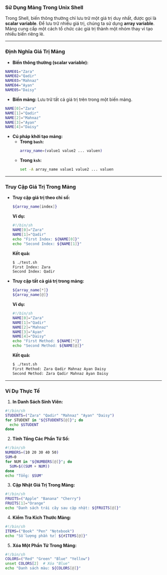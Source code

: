### **Sử Dụng Mảng Trong Unix Shell**

Trong Shell, biến thông thường chỉ lưu trữ một giá trị duy nhất, được gọi là **scalar variable**. Để lưu trữ nhiều giá trị, chúng ta sử dụng **array variable**. Mảng cung cấp một cách tổ chức các giá trị thành một nhóm thay vì tạo nhiều biến riêng lẻ.

---

### **Định Nghĩa Giá Trị Mảng**

- **Biến thông thường (scalar variable):**
```bash
NAME01="Zara"
NAME02="Qadir"
NAME03="Mahnaz"
NAME04="Ayan"
NAME05="Daisy"
```

- **Biến mảng:** Lưu trữ tất cả giá trị trên trong một biến mảng.
```bash
NAME[0]="Zara"
NAME[1]="Qadir"
NAME[2]="Mahnaz"
NAME[3]="Ayan"
NAME[4]="Daisy"
```

- **Cú pháp khởi tạo mảng:**
  - **Trong `bash`:**
    ```bash
    array_name=(value1 value2 ... valuen)
    ```
  - **Trong `ksh`:**
    ```bash
    set -A array_name value1 value2 ... valuen
    ```

---

### **Truy Cập Giá Trị Trong Mảng**

- **Truy cập giá trị theo chỉ số:**
  ```bash
  ${array_name[index]}
  ```
  **Ví dụ:**
  ```bash
  #!/bin/sh
  NAME[0]="Zara"
  NAME[1]="Qadir"
  echo "First Index: ${NAME[0]}"
  echo "Second Index: ${NAME[1]}"
  ```
  **Kết quả:**
  ```bash
  $ ./test.sh
  First Index: Zara
  Second Index: Qadir
  ```

- **Truy cập tất cả giá trị trong mảng:**
  ```bash
  ${array_name[*]}
  ${array_name[@]}
  ```
  **Ví dụ:**
  ```bash
  #!/bin/sh
  NAME[0]="Zara"
  NAME[1]="Qadir"
  NAME[2]="Mahnaz"
  NAME[3]="Ayan"
  NAME[4]="Daisy"
  echo "First Method: ${NAME[*]}"
  echo "Second Method: ${NAME[@]}"
  ```
  **Kết quả:**
  ```bash
  $ ./test.sh
  First Method: Zara Qadir Mahnaz Ayan Daisy
  Second Method: Zara Qadir Mahnaz Ayan Daisy
  ```

---

### **Ví Dụ Thực Tế**

1. **In Danh Sách Sinh Viên:**
```bash
#!/bin/sh
STUDENTS=("Zara" "Qadir" "Mahnaz" "Ayan" "Daisy")
for STUDENT in "${STUDENTS[@]}"; do
  echo $STUDENT
done
```

2. **Tính Tổng Các Phần Tử Số:**
```bash
#!/bin/sh
NUMBERS=(10 20 30 40 50)
SUM=0
for NUM in "${NUMBERS[@]}"; do
  SUM=$((SUM + NUM))
done
echo "Tổng: $SUM"
```

3. **Cập Nhật Giá Trị Trong Mảng:**
```bash
#!/bin/sh
FRUITS=("Apple" "Banana" "Cherry")
FRUITS[1]="Orange"
echo "Danh sách trái cây sau cập nhật: ${FRUITS[@]}"
```

4. **Kiểm Tra Kích Thước Mảng:**
```bash
#!/bin/sh
ITEMS=("Book" "Pen" "Notebook")
echo "Số lượng phần tử: ${#ITEMS[@]}"
```

5. **Xóa Một Phần Tử Trong Mảng:**
```bash
#!/bin/sh
COLORS=("Red" "Green" "Blue" "Yellow")
unset COLORS[2]  # Xóa "Blue"
echo "Danh sách màu: ${COLORS[@]}"
```
